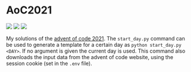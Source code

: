 # AoC2021
![](https://img.shields.io/badge/day%20📅-9-blue)
![](https://img.shields.io/badge/stars%20⭐-16-yellow)
![](https://img.shields.io/badge/days%20completed-8-red)

My solutions of the [advent of code 2021](https://adventofcode.com/2021). The `start_day.py` command can be used to generate a template for a certain day as
`python start_day.py <DAY>`. If no argument is given the current day is used. This command also downloads the input data from the advent of code website, using the session cookie (set in the `.env` file).
